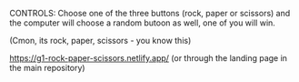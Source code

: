 CONTROLS:
Choose one of the three buttons (rock, paper or scissors) and the computer will choose a random butoon as well, one of you will win.

(Cmon, its rock, paper, scissors - you know this)

https://g1-rock-paper-scissors.netlify.app/ (or through the landing page in the main repository)
